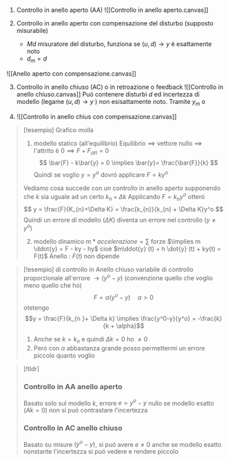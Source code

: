 1. Controllo in anello aperto (AA)
 ![[Controllo in anello aperto.canvas]]

2. Controllo in anello aperto con compensazione del disturbo (supposto misurabile)
	- $Md$ misuratore del disturbo, funziona se $(u,d) \to y$ è esattamente noto
	- $d_{m} = d$

![[Anello aperto con compensazione.canvas]]

3. Controllo in anello chiuso (AC) o in retroazione o feedback
![[Controllo in anello chiuso.canvas]]
Puó contenere disturbi $d$ ed incertezza di modello (legame $(u,d) \to y$ ) non esisattamente noto. Tramite $y_{m}$ o


4. ![[Controllo in anello chius con compensazione.canvas]]
>[!esempio]
> Grafico molla
> 
> 1. modello statico (all'equilibrio)
>    Equilibrio $\implies$ vettore nullo $\implies$ l'attrito è $0 \implies F + F_{att} =0$
>    $$
> \bar{F} - k\bar{y} = 0 \implies \bar{y}= \frac{\bar{F}}{k}
>$$
>Quindi se voglio $y = y^o$ dovró applicare $F = ky^o$
>
>Vediamo cosa succede con un controllo in anello aperto supponendo che $k$ sia uguale ad un certo $k_{n} + \Delta k$
>Applicando $F = k_{n}y^o$ otteró
> $$
> y = \frac{F}{K_{n}+\Delta K} = \frac{k_{n}}{k_{n} + \Delta K}y^o
>$$
>Quindi un errore di modello ($\Delta K$) diventa un errore nel controllo $(y \neq y^o)$
>
>2. modello dinamico
> $m*accelerazione = \sum$ forze $\implies m \ddot{y} = F - ky - hy$ cioè $m\ddot{y} (t) + h \dot{y} (t) + ky(t) = F(t)$
> Anello : $F(t)$ non dipende


>[!esempio] di controllo in Anello chiuso
> variabile di controllo proporzionale all'errore $\to (y^o - y)$ (convenzione quello che voglio meno quello che ho)
> $$F = \alpha(y^o-y)\quad \alpha > 0$$
> otetengo
> $$y = \frac{F}{k_{n }+ \Delta k} \implies \frac{y^0-y}{y^o} = -\frac{k}{k + \alpha}$$
> 1. Anche se $k = k_{n}$ e quindi $\Delta k = 0$ ho $\neq 0$
> 2. Peró con $\alpha$ abbastanza grande posso permettermi un errore piccolo quanto voglio




>[!tldr]
>### Controllo in AA anello aperto
> Basato solo sul modello $k$, errore $e = y^o - y$ nullo se modello esatto $(Ak =0)$ non si puó contrastare l'incertezza
> 
> 
> ### Controllo in AC anello chiuso
> Basato su misure $(y^o - y)$, si puó avere $e \neq 0$ anche se modello esatto nonstante l'incertezza si puó vedere e rendere piccolo

